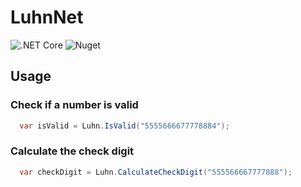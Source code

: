 # LuhnNet

![.NET Core](https://github.com/marcosgiurni/LuhnNet/workflows/.NET%20Core/badge.svg?branch=master)
![Nuget](https://img.shields.io/nuget/v/LuhnNet?style=plastic)

## Usage
### Check if a number is valid
```c#
  var isValid = Luhn.IsValid("5555666677778884");
```

### Calculate the check digit
```c#
  var checkDigit = Luhn.CalculateCheckDigit("555566667777888");
```
